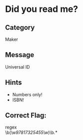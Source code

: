 # Did you read me?

## Category
Maker

## Message
Universal ID

## Hints
- Numbers only!
- ISBN!

## Correct Flag:
regex	
\b(\w*97817325455\w*)\b.*

